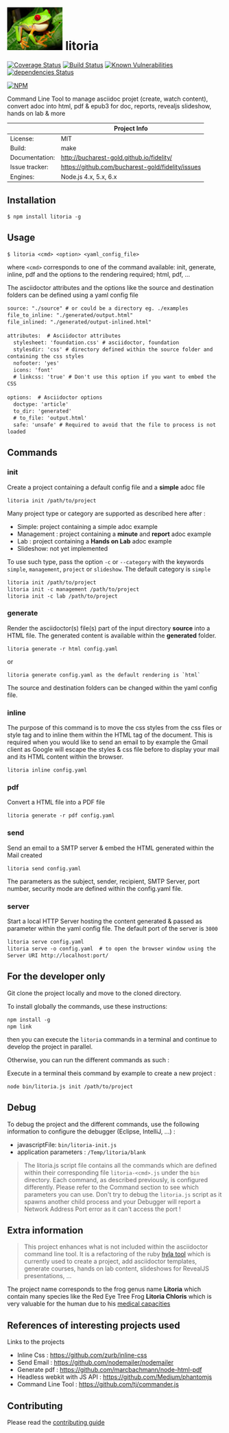 # <img src="https://raw.githubusercontent.com/bucharest-gold/litoria/master/templates/image/litoria-chloris.jpg"> litoria

[![Coverage Status](https://coveralls.io/repos/github/bucharest-gold/litoria/badge.svg?branch=master)](https://coveralls.io/github/bucharest-gold/litoria?branch=master)
[![Build Status](https://travis-ci.org/bucharest-gold/litoria.svg?branch=master)](https://travis-ci.org/bucharest-gold/litoria) 
[![Known Vulnerabilities](https://snyk.io/test/npm/litoria/badge.svg)](https://snyk.io/test/npm/litoria) 
[![dependencies Status](https://david-dm.org/bucharest-gold/litoria/status.svg)](https://david-dm.org/bucharest-gold/litoria)

[![NPM](https://nodei.co/npm/litoria.png)](https://npmjs.org/package/litoria)


Command Line Tool to manage asciidoc projet (create, watch content), convert adoc into html, pdf & epub3 for doc, reports, revealjs slideshow, hands on lab & more

|                 | Project Info  |
| --------------- | ------------- |
| License:        | MIT  |
| Build:          | make  |
| Documentation:  | http://bucharest-gold.github.io/fidelity/  |
| Issue tracker:  | https://github.com/bucharest-gold/fidelity/issues  |
| Engines:        | Node.js 4.x, 5.x, 6.x

## Installation

    $ npm install litoria -g

## Usage

    $ litoria <cmd> <option> <yaml_config_file>

where `<cmd>` corresponds to one of the command available: init, generate, inline, pdf and the options to the rendering required; html, pdf, ... 

The asciidoctor attributes and the options like the source and destination folders can be defined using a yaml config file

    source: "./source" # or could be a directory eg. ./examples
    file_to_inline: "./generated/output.html"
    file_inlined: "./generated/output-inlined.html"
    
    attributes:  # Asciidoctor attributes
      stylesheet: 'foundation.css' # asciidoctor, foundation
      stylesdir: 'css' # directory defined within the source folder and containing the css styles
      nofooter: 'yes'
      icons: 'font'
      # linkcss: 'true' # Don't use this option if you want to embed the CSS
    
    options:  # Asciidoctor options
      doctype: 'article'
      to_dir: 'generated'
      # to_file: 'output.html'
      safe: 'unsafe' # Required to avoid that the file to process is not loaded
    
## Commands

### init

Create a project containing a default config file and a **simple** adoc file
    
    litoria init /path/to/project
    
Many project type or category are supported as described here after :
    
* Simple: project containing a simple adoc example
* Management : project containing a **minute** and **report** adoc example
* Lab : project containing a **Hands on Lab** adoc example
* Slideshow: not yet implemented
    
To use such type, pass the option `-c` or `--category` with the keywords `simple`, `management`, `project` or `slideshow`. The default category is `simple`
    
    litoria init /path/to/project
    litoria init -c management /path/to/project
    litoria init -c lab /path/to/project
        
### generate

Render the asciidoctor(s) file(s) part of the input directory **source** into a HTML file. The generated content is available within the **generated** folder.
    
    litoria generate -r html config.yaml
    
or 
    
    litoria generate config.yaml as the default rendering is `html`
    
The source and destination folders can be changed within the yaml config file.    

### inline
 
 The purpose of this command is to move the css styles from the css files or style tag and to inline them within the HTML tag of the document. This is required when you would like to send
 an email to by example the Gmail client as Google will escape the styles & css file before to display your mail and its HTML content within the browser.

    litoria inline config.yaml
    
### pdf
 
Convert a HTML file into a PDF file
    
    litoria generate -r pdf config.yaml 
       
### send

Send an email to a SMTP server & embed the HTML generated within the Mail created
    
    litoria send config.yaml        
    
The parameters as the subject, sender, recipient, SMTP Server, port number, security mode are defined within the config.yaml file.   
 
### server

Start a local HTTP Server hosting the content generated & passed as parameter within the yaml config file. The default port of the server is `3000`
    
    litoria serve config.yaml  
    litoria serve -o config.yaml  # to open the browser window using the Server URI http://localhost:port/
    
## For the developer only
    
Git clone the project locally and move to the cloned directory. 

To install globally the commands, use these instructions:

    npm install -g
    npm link
    
then you can execute the `litoria` commands in a terminal and continue to develop the project in parallel.

Otherwise, you can run the different commands as such :

Execute in a terminal theis command by example to create a new project :

    node bin/litoria.js init /path/to/project

## Debug

To debug the project and the different commands, use the following information to configure the debugger (Eclipse, IntelliJ, ...) :

* javascriptFile: `bin/litoria-init.js`
* application parameters : `/Temp/litoria/blank`

> The litoria.js script file contains all the commands which are defined within their corresponding file `litoria-<cmd>.js` under the `bin` directory. 
> Each command, as described previously, is configured differently. Please refer to the Command section to see which parameters you can use.
> Don't try to debug the `litoria.js` script as it spawns another child process and your Debugger will report a Network Address Port error as it can't access the port !

## Extra information

> This project enhances what is not included within the asciidoctor command line tool. 
> It is a refactoring of the ruby [hyla tool](https://github.com/cmoulliard/hyla) which is currently used
> to create a project, add asciidoctor templates, generate courses, hands on lab content, slideshows for RevealJS presentations, ...

The project name corresponds to the frog genus name **Litoria** which contain many species like the Red Eye Tree Frog **Litoria Chloris** which is very valuable for the 
human due to his [medical capacities](http://www.kaieteurnewsonline.com/2012/06/03/the-red-eyed-tree-frog-litoria-chloris-2/)

## References of interesting projects used

Links to the projects
 
* Inline Css                  : https://github.com/zurb/inline-css
* Send Email                  : https://github.com/nodemailer/nodemailer
* Generate pdf                : https://github.com/marcbachmann/node-html-pdf
* Headless webkit with JS API : https://github.com/Medium/phantomjs
* Command Line Tool           : https://github.com/tj/commander.js

## Contributing

Please read the [contributing guide](./CONTRIBUTING.md)
